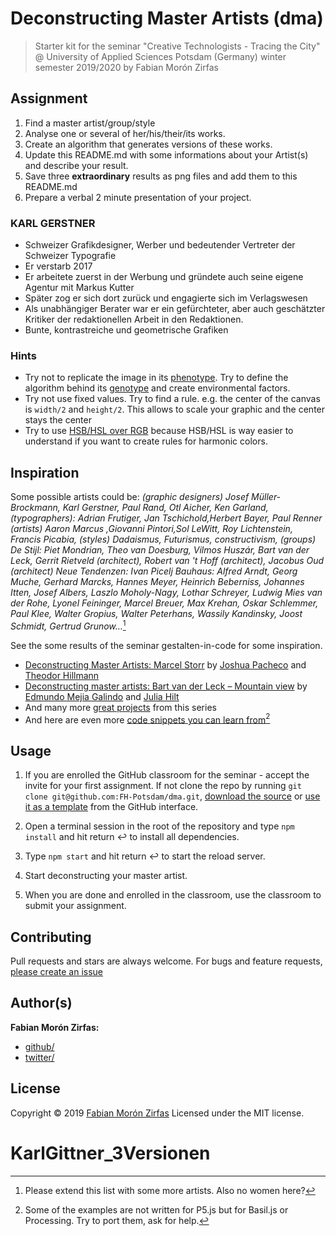 # Deconstructing Master Artists (dma)

> Starter kit for the seminar "Creative Technologists - Tracing the City" @ University of Applied Sciences Potsdam (Germany) winter semester 2019/2020 by Fabian Morón Zirfas


## Assignment

1. Find a master artist/group/style
2. Analyse one or several of her/his/their/its works.
3. Create an algorithm that generates versions of these works.
4. Update this README.md with some informations about your Artist(s) and describe your result.
5. Save three **extraordinary** results as png files and add them to this README.md
6. Prepare a verbal 2 minute presentation of your project.

### KARL GERSTNER
- Schweizer Grafikdesigner, Werber und bedeutender Vertreter der Schweizer Typografie
- Er verstarb 2017
- Er arbeitete zuerst in der Werbung und gründete auch seine eigene Agentur mit Markus Kutter
- Später zog er sich dort zurück und engagierte sich im Verlagswesen
- Als unabhängiger Berater war er ein gefürchteter, aber auch geschätzter Kritiker der redaktionellen Arbeit in den    Redaktionen. 
- Bunte, kontrastreiche und geometrische Grafiken



### Hints

- Try not to replicate the image in its [phenotype](https://en.wikipedia.org/wiki/Phenotype). Try to define the algorithm behind its [genotype](https://en.wikipedia.org/wiki/Genotype) and create environmental factors.
- Try not use fixed values. Try to find a rule. e.g. the center of the canvas is `width/2` and `height/2`. This allows to scale your graphic and the center stays the center
- Try to use [HSB/HSL over RGB](https://p5js.org/reference/#/p5/colorMode) because HSB/HSL is way easier to understand if you want to create rules for harmonic colors. 


## Inspiration

Some possible artists could be: _(graphic designers) Josef Müller-Brockmann, Karl Gerstner, Paul Rand, Otl Aicher, Ken Garland, (typographers): Adrian Frutiger, Jan Tschichold,Herbert Bayer, Paul Renner (artists) Aaron Marcus ,Giovanni Pintori,Sol LeWitt, Roy Lichtenstein, Francis Picabia, (styles) Dadaismus, Futurismus, constructivism, (groups) De Stijl: Piet Mondrian, Theo van Doesburg, Vilmos Huszár, Bart van der Leck, Gerrit Rietveld (architect), Robert van 't Hoff (architect), Jacobus Oud (architect) Neue Tendenzen: Ivan Picelj Bauhaus: Alfred Arndt, Georg Muche, Gerhard Marcks, Hannes Meyer, Heinrich Beberniss, Johannes Itten, Josef Albers, Laszlo Moholy-Nagy, Lothar Schreyer, Ludwig Mies van der Rohe, Lyonel Feininger, Marcel Breuer, Max Krehan, Oskar Schlemmer, Paul Klee, Walter Gropius, Walter Peterhans, Wassily Kandinsky, Joost Schmidt, Gertrud Grunow…_[^1]

See the some results of the seminar gestalten-in-code for some inspiration.

- [Deconstructing Master Artists: Marcel Storr](https://interface.fh-potsdam.de/gestalten-in-code/projects/deconstructing-storr/) by <span><a href="https://incom.org/profil/7029">Joshua Pacheco</a></span> and <span><a href="http://invitrocolor.com">Theodor Hillmann</a></span>
- [Deconstructing master artists: Bart van der Leck – Mountain view](https://interface.fh-potsdam.de/gestalten-in-code/projects/bart-van-der-leck/) by <span><a href="https://github.com/edgalindo">Edmundo Mejia Galindo</a></span> and <span><a href="https://github.com/piixelcat">Julia Hilt</a></span>
- And many more [great projects](https://interface.fh-potsdam.de/gestalten-in-code/projects/) from this series
- And here are even more [code snippets you can learn from](https://interface.fh-potsdam.de/gestalten-in-code/categories/)[^2]

## Usage

1. If you are enrolled the GitHub classroom for the seminar - accept the invite for your first assignment. If not clone the repo by running `git clone git@github.com:FH-Potsdam/dma.git`, [download the source](https://github.com/FH-Potsdam/dma/archive/master.zip) or [use it as a template](https://github.com/FH-Potsdam/dma/generate) from the GitHub interface.

2. Open a terminal session in the root of the repository and type `npm install`  and hit return ↩ to install all dependencies.

3. Type `npm start` and hit return ↩ to start the reload server.

4. Start deconstructing your master artist.

5. When you are done and enrolled in the classroom, use the classroom to submit your assignment.

## Contributing

Pull requests and stars are always welcome. For bugs and feature requests, [please create an issue](https://github.com/FH-Potsdam/dma/issues)

## Author(s)

**Fabian Morón Zirfas:**

- [github/](https://github.com/fabianmoronzirfas)
- [twitter/](http://twitter.com/fmoronzirfas)

## License

Copyright © 2019 [Fabian Morón Zirfas](https://fabianmoronzirfas.me)
Licensed under the MIT license.

[^1]: Please extend this list with some more artists. Also no women here?  
[^2]: Some of the examples are not written for P5.js but for Basil.js or Processing. Try to port them, ask for help.
# KarlGittner_3Versionen

